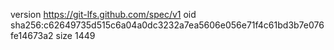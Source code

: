 version https://git-lfs.github.com/spec/v1
oid sha256:c62649735d515c6a04a0dc3232a7ea5606e056e71f4c61bd3b7e076fe14673a2
size 1449

